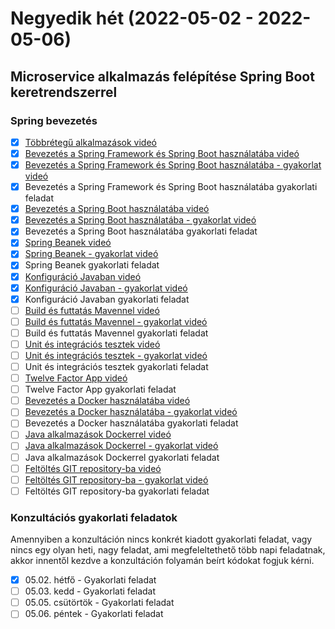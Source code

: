 # Negyedik hét (2022-05-02 - 2022-05-06)

## Microservice alkalmazás felépítése Spring Boot keretrendszerrel

### Spring bevezetés

* [X] [Többrétegű alkalmazások videó](https://e-learning.training360.com/courses/take/architect/lessons/18118857-tobbretegu-alkalmazasok)
* [X] [Bevezetés a Spring Framework és Spring Boot használatába videó](https://e-learning.training360.com/courses/take/java-spring-boot-microservices/lessons/20546697-bevezetes-a-spring-framework-es-spring-boot-hasznalataba)
* [X] [Bevezetés a Spring Framework és Spring Boot használatába - gyakorlat videó](https://e-learning.training360.com/courses/take/java-spring-boot-microservices/lessons/23268311-bevezetes-a-spring-framework-es-spring-boot-hasznalataba-gyakorlat)
* [X] Bevezetés a Spring Framework és Spring Boot használatába gyakorlati feladat
* [X] [Bevezetés a Spring Boot használatába videó](https://e-learning.training360.com/courses/take/java-spring-boot-microservices/lessons/20546620-bevezetes-a-spring-boot-hasznalataba)
* [X] [Bevezetés a Spring Boot használatába - gyakorlat videó](https://e-learning.training360.com/courses/take/java-spring-boot-microservices/lessons/23268335-bevezetes-a-spring-boot-hasznalataba-gyakorlat)
* [X] Bevezetés a Spring Boot használatába gyakorlati feladat
* [X] [Spring Beanek videó](https://e-learning.training360.com/courses/take/java-spring-boot-microservices/lessons/20546692-spring-beanek)
* [X] [Spring Beanek - gyakorlat videó](https://e-learning.training360.com/courses/take/java-spring-boot-microservices/lessons/23268381-spring-beanek-gyakorlat)  
* [X] Spring Beanek gyakorlati feladat
* [X] [Konfiguráció Javaban videó](https://e-learning.training360.com/courses/take/java-spring-boot-microservices/lessons/20547048-konfiguracio-javaban)
* [X] [Konfiguráció Javaban - gyakorlat videó](https://e-learning.training360.com/courses/take/java-spring-boot-microservices/lessons/23268408-konfiguracio-javaban-gyakorlat)  
* [X] Konfiguráció Javaban gyakorlati feladat
* [ ] [Build és futtatás Mavennel videó](https://e-learning.training360.com/courses/take/java-spring-boot-microservices/lessons/20547014-build-es-futtatas-mavennel)
* [ ] [Build és futtatás Mavennel - gyakorlat videó](https://e-learning.training360.com/courses/take/java-spring-boot-microservices/lessons/23268708-build-es-futtatas-mavennel-gyakorlat)
* [ ] Build és futtatás Mavennel gyakorlati feladat
* [ ] [Unit és integrációs tesztek videó](https://e-learning.training360.com/courses/take/java-spring-boot-microservices/lessons/20547634-unit-es-integracios-tesztek)
* [ ] [Unit és integrációs tesztek - gyakorlat videó](https://e-learning.training360.com/courses/take/java-spring-boot-microservices/lessons/23268760-unit-es-integracios-tesztek-gyakorlat)
* [ ] Unit és integrációs tesztek gyakorlati feladat
* [ ] [Twelve Factor App videó](https://e-learning.training360.com/courses/take/java-spring-boot-microservices/lessons/20547698-twelve-factor-app)
* [ ] Twelve Factor App gyakorlati feladat
* [ ] [Bevezetés a Docker használatába videó](https://e-learning.training360.com/courses/take/java-spring-boot-microservices/lessons/20548359-bevezetes-a-docker-hasznalataba)
* [ ] [Bevezetés a Docker használatába - gyakorlat videó](https://e-learning.training360.com/courses/take/java-spring-boot-microservices/lessons/23268810-bevezetes-a-docker-hasznalataba-gyakorlat)
* [ ] Bevezetés a Docker használatába gyakorlati feladat
* [ ] [Java alkalmazások Dockerrel videó](https://e-learning.training360.com/courses/take/java-spring-boot-microservices/lessons/20548219-java-alkalmazasok-dockerrel)
* [ ] [Java alkalmazások Dockerrel - gyakorlat videó](https://e-learning.training360.com/courses/take/java-spring-boot-microservices/lessons/23268824-java-alkalmazasok-dockerrel-gyakorlat)
* [ ] Java alkalmazások Dockerrel gyakorlati feladat
* [ ] [Feltöltés GIT repository-ba videó](https://e-learning.training360.com/courses/take/java-spring-boot-microservices/lessons/20548208-feltoltes-git-repository-ba)
* [ ] [Feltöltés GIT repository-ba - gyakorlat videó](https://e-learning.training360.com/courses/take/java-spring-boot-microservices/lessons/23268848-feltoltes-git-repository-ba-gyakorlat)
* [ ] Feltöltés GIT repository-ba gyakorlati feladat

### Konzultációs gyakorlati feladatok

Amennyiben a konzultáción nincs konkrét kiadott gyakorlati feladat, vagy nincs egy olyan heti, nagy feladat, ami
megfeleltethető több napi feladatnak, akkor innentől kezdve a konzultáción folyamán beírt kódokat fogjuk kérni.

* [X] 05.02. hétfő - Gyakorlati feladat
* [ ] 05.03. kedd - Gyakorlati feladat
* [ ] 05.05. csütörtök - Gyakorlati feladat
* [ ] 05.06. péntek - Gyakorlati feladat